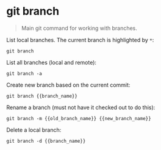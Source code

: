 git branch
==========

> Main git command for working with branches.

List local branches. The current branch is highlighted by `*`:

    git branch

List all branches (local and remote):

    git branch -a

Create new branch based on the current commit:

    git branch {{branch_name}}

Rename a branch (must not have it checked out to do this):

    git branch -m {{old_branch_name}} {{new_branch_name}}

Delete a local branch:

    git branch -d {{branch_name}}
